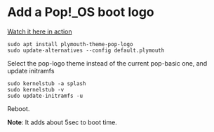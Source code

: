 # Add a Pop!_OS boot logo

[Watch it here in action](https://streamable.com/9mp1nl)

~~~
sudo apt install plymouth-theme-pop-logo
sudo update-alternatives --config default.plymouth
~~~

Select the pop-logo theme instead of the current pop-basic one, and update initramfs

~~~
sudo kernelstub -a splash
sudo kernelstub -v
sudo update-initramfs -u
~~~

Reboot.

**Note**: It adds about 5sec to boot time.
